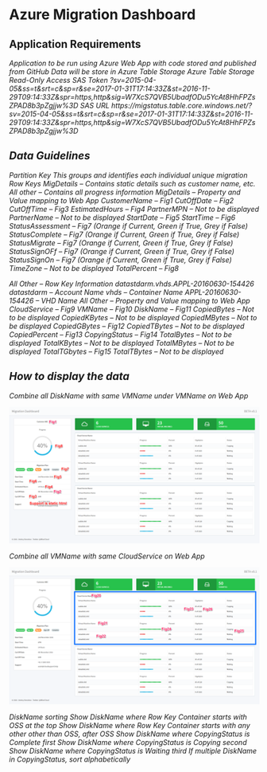 <h1>Azure Migration Dashboard</h1>
<h2>Application Requirements</h2>
<i>Application to be run using Azure Web App with code stored and published from GitHub
<i>Data will be store in Azure Table Storage
Azure Table Storage Read-Only Access
SAS Token
?sv=2015-04-05&ss=t&srt=c&sp=r&se=2017-01-31T17:14:33Z&st=2016-11-29T09:14:33Z&spr=https,http&sig=W7XcS7QVB5UbadfODu5YcAt8HhFPZsZPAD8b3pZgjjw%3D
SAS URL
https://migstatus.table.core.windows.net/?sv=2015-04-05&ss=t&srt=c&sp=r&se=2017-01-31T17:14:33Z&st=2016-11-29T09:14:33Z&spr=https,http&sig=W7XcS7QVB5UbadfODu5YcAt8HhFPZsZPAD8b3pZgjjw%3D
<h2>Data Guidelines</h2>
Partition Key
This groups and identifies each individual unique migration
Row Keys
MigDetails – Contains static details such as customer name, etc.
All other – Contains all progress information
MigDetails – Property and Value mapping to Web App
CustomerName – Fig1
CutOffDate – Fig2
CutOffTime – Fig3
EstimatedHours – Fig4
PartnerMPN – Not to be displayed
PartnerName – Not to be displayed
StartDate – Fig5
StartTime – Fig6
StatusAssessment – Fig7 (Orange if Current, Green if True, Grey if False)
StatusComplete – Fig7 (Orange if Current, Green if True, Grey if False)
StatusMigrate – Fig7 (Orange if Current, Green if True, Grey if False)
StatusSignOFf – Fig7 (Orange if Current, Green if True, Grey if False)
StatusSignOn – Fig7 (Orange if Current, Green if True, Grey if False)
TimeZone – Not to be displayed
TotalPercent – Fig8

All Other – Row Key Information
datastdarm.vhds.APPL-20160630-154426
datastdarm – Account Name
vhds – Container Name
APPL-20160630-154426 – VHD Name
All Other – Property and Value mapping to Web App
CloudService – Fig9
VMName – Fig10
DiskName – Fig11
CopiedBytes – Not to be displayed
CopiedKBytes – Not to be displayed
CopiedMBytes – Not to be displayed
CopiedGBytes – Fig12
CopiedTBytes – Not to be displayed 
CopiedPercent – Fig13
CopyingStatus – Fig14
TotalBytes – Not to be displayed
TotalKBytes – Not to be displayed
TotalMBytes – Not to be displayed
TotalTGbytes – Fig15
TotalTBytes – Not to be displayed
<h2>How to display the data</h2>
Combine all DiskName with same VMName under VMName on Web App

![alt tag](https://raw.githubusercontent.com/AKonCloud/MigStatus/master/app/MigStatus/MigStatusSec1.png)

Combine all VMName with same CloudService on Web App

![alt tag](https://raw.githubusercontent.com/AKonCloud/MigStatus/master/app/MigStatus/MigStatusSec2.png)

DiskName sorting
Show DiskName where Row Key Container starts with OSS at the top
Show DiskName where Row Key Container starts with any other other than OSS, after OSS
Show DiskName where CopyingStatus is Complete first
Show DiskName where CopyingStatus is Copying second
Show DiskName where CopyingStatus is Waiting third
If multiple DiskName in CopyingStatus, sort alphabetically

